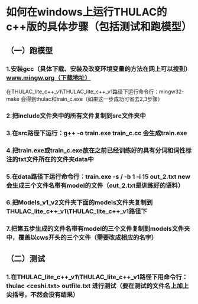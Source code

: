 # 如何在windows上运行THULAC的 c++版的具体步骤（包括测试和跑模型）
## （一）跑模型
###  1.安装gcc（具体下载、安装及改变环境变量的方法在网上可以搜到）www.mingw.org（下载地址）

在THULAC_lite_c++_v1\THULAC_lite_c++_v1路径下运行命令行：mingw32-make 会得到thulac和train_c.exe（如果这一步成功可省去2,3步骤）

### 2.把include文件夹中的所有文件复制到src文件夹中
### 3.在src路径下运行：g++ -o train.exe train_c.cc 会生成train.exe
### 4.把train.exe或train_c.exe放在之前已经训练好的具有分词和词性标注的txt文件所在的文件夹data中
### 5.在data路径下运行命令行：train.exe -s / -b 1 -i 15 out_2.txt new  会生成三个文件名带有model的文件（out_2.txt是训练好的语料）
### 6.把Models_v1_v2文件夹下面的models文件夹复制到THULAC_lite_c++_v1\THULAC_lite_c++_v1路径下
### 7.把第五步生成的文件名带有model的三个文件复制到models文件夹中，覆盖以cws开头的三个文件（需要改成相应的名字）
## （二）测试
### 1.在THULAC_lite_c++_v1\THULAC_lite_c++_v1路径下用命令行：thulac <ceshi.txt> outfile.txt 进行测试（要在测试的文件名上加上尖括号，不然会没有结果）

